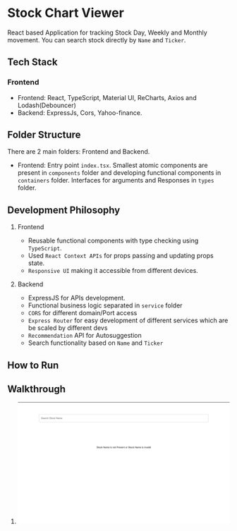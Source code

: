 # Stock Chart Viewer

React based Application for tracking Stock Day, Weekly and Monthly movement. You can search stock directly by `Name` and `Ticker`.

## Tech Stack

### Frontend

-   Frontend: React, TypeScript, Material UI, ReCharts, Axios and Lodash(Debouncer)
-   Backend: ExpressJs, Cors, Yahoo-finance.

## Folder Structure

There are 2 main folders: Frontend and Backend.

-   Frontend: Entry point `index.tsx`. Smallest atomic components are present in `components` folder and developing functional components in `containers` folder. Interfaces for arguments and Responses in `types` folder.

## Development Philosophy

1. Frontend

    - Reusable functional components with type checking using `TypeScript`.
    - Used `React Context APIs` for props passing and updating props state.
    - `Responsive UI` making it accessible from different devices.

2. Backend
    - ExpressJS for APIs development.
    - Functional business logic separated in `service` folder
    - `CORS` for different domain/Port access
    - `Express Router` for easy development of different services which are be scaled by different devs
    - `Recommendation` API for Autosuggestion
    - Search functionality based on `Name` and `Ticker`

## How to Run

## Walkthrough

1. ![Initial Loading State](./screenshots/initial.png)
